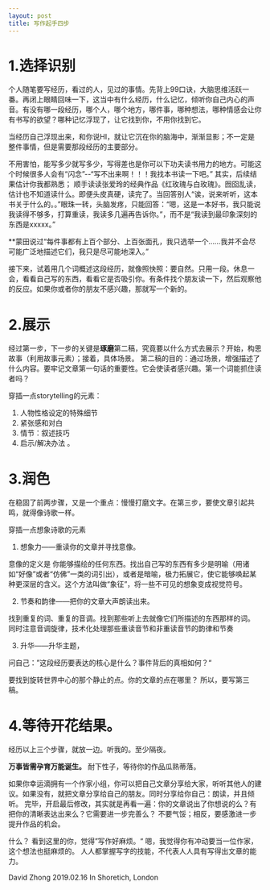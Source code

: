```yaml
---
layout: post
title: 写作起手四步
---
```

# 1.选择识别

个人随笔要写经历，看过的人，见过的事情。先背上99口诀，大脑思维活跃一番。再闭上眼睛回味一下，这当中有什么经历，什么记忆，倾听你自己内心的声音。有没有哪一段经历，哪个人，哪个地方，哪件事，哪种想法，哪种情感会让你有书写的欲望？哪种记忆浮现了，让它找到你，不用你找到它。
	
当经历自己浮现出来，和你说HI，就让它沉在你的脑海中，渐渐显影；不一定是整件事情，但是需要那段经历的主要部分。

不用害怕，能写多少就写多少，写得差也是你可以下功夫读书用力的地方。可能这个时候很多人会有“闪念”--“写不出来啊！！！我找本书读一下吧。” 其实，后续结果估计你我都熟悉； 顺手读读张爱玲的经典作品《红玫瑰与白玫瑰》。囫囵乱读，估计也不知道读什么。即便头皮真硬，读完了。当回答别人“诶，说来听听，这本书关于什么的。。”眼珠一转，头脑发疼，只能回答：“嗯，这是一本好书，我只能说我读得不够多，打算重读，我读多几遍再告诉你。”，而不是“我读到最印象深刻的东西是xxxxx。”
	
**蒙田说过“每件事都有上百个部分、上百张面孔，我只选举一个……我并不会尽可能广泛地描述它们，我只是尽可能地深入。”
	
接下来，试着用几个词概述这段经历，就像照快照：要自然。只用一段。休息一会，看看自己写的东西，看看它是否吸引你。有条件找个朋友读一下，然后观察他的反应。如果你或者你的朋友不感兴趣，那就写一个新的。

	
# 2.展示

经过第一步，下一步的关键是**琢磨**第二稿，究竟要以什么方式去展示？开始，构思故事（利用故事元素）；接着，具体场景。
第二稿的目的：通过场景，增强描述了什么内容。要牢记文章第一句话的重要性。它会使读者感兴趣。第一个词能抓住读者吗？

穿插一点storytelling的元素：
	
1. 人物性格设定的特殊细节
2. 紧张感和对白
3. 情节：叙述技巧
4. 启示/解决办法 。
	
	
# 3.润色
	
在稳固了前两步骤，又是一个重点：慢慢打磨文字。在第三步，要使文章引起共鸣，就得像诗歌一样。

穿插一点想象诗歌的元素

1. 想象力——重读你的文章并寻找意像。

意像的定义是 你能够描绘的任何东西。找出自己写的东西有多少是明喻（用诸如“好像”或者“仿佛”一类的词引出），或者是暗喻，极力拓展它，使它能够唤起某种更深层的含义。这个方法叫做“象征”，将一些不可见的想象变成视觉符号。
	
2. 节奏和韵律——把你的文章大声朗读出来。
	
找到重复的词、重复的音调。找到那些听上去就像它们所描述的东西那样的词。
同时注意音调旋律，技术化处理那些重读音节和非重读音节的韵律和节奏
	
3. 升华——升华主题，

问自己：”这段经历要表达的核心是什么？事件背后的真相如何？“
	
要找到旋转世界中心的那个静止的点。你的文章的点在哪里？
所以，要写第三稿。

	
# 4.等待开花结果。
	
经历以上三个步骤，就放一边。听我的。至少隔夜。

**万事皆需孕育万能诞生。** 耐下性子，等待你的作品瓜熟蒂落。
	
如果你幸运滴拥有一个作家小组，你可以把自己文章分享给大家，听听其他人的建议。如果没有，就把文章分享给自己的朋友。同时分享给你自己：朗读，并且倾听。
完毕，开启最后修改，其实就是再看一遍：你的文章说出了你想说的么？有把你的清晰表达出来么？它需要进一步完善么？ 不要气馁；相反，要感激进一步提升作品的机会。

什么？ 看到这里的你，觉得”写作好麻烦。“ 嗯，我觉得你有冲动要当一位作家，这个想法也挺麻烦的。
人人都掌握写字的技能，不代表人人具有写得出文章的能力。


David Zhong
2019.02.16
In Shoretich, London
	
